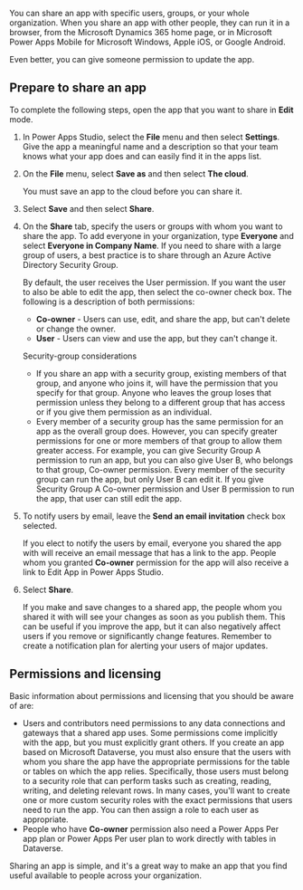 You can share an app with specific users, groups, or your 
whole organization. When you share an app with other people, they can run it in a browser, from the Microsoft Dynamics 365 home 
page, or in Microsoft Power Apps Mobile for Microsoft Windows, Apple iOS, or Google Android.

Even better, you can give someone permission to update the app.

## Prepare to share an app

To complete the following steps, open the app that you want to share in **Edit** mode.

1. In Power Apps Studio, select the **File** menu and then select **Settings**. Give the app a meaningful name and a description so that your team knows what your app does and can easily find it in the apps list.

2. On the **File** menu, select **Save as** and then select **The cloud**.

    You must save an app to the cloud before you can share it.

3. Select **Save** and then select **Share**.

4. On the **Share** tab, specify the users or groups with whom you want to share the app. To add everyone in your organization, type **Everyone** and select **Everyone in Company Name**. If you need to share with a large group of users, a best practice is to share through an Azure Active Directory Security Group.

    By default, the user receives the User permission. If you want the user to also be able to edit the app, then 
    select the co-owner check box. The following is a description of both permissions:
    
    - **Co-owner** - Users can use, edit, and share the app, but can't delete or change the owner.
    - **User** - Users can view and use the app, but they can't change it.

    Security-group considerations
    - If you share an app with a security group, existing members of that group, and anyone who joins it, will have the permission that you specify for that group. Anyone who leaves the group loses that permission unless they belong to a different group that has access or if you give them permission as an individual.
    - Every member of a security group has the same permission for an app as the overall group does. However, you can specify greater permissions for one or more members of that group to allow them greater access. For example, you can give Security Group A permission to run an app, but you can also give User B, who belongs to that group, Co-owner permission. Every member of the security group can run the app, but only User B can edit it. If you give Security Group A Co-owner permission and User B permission to run the app, that user can still edit the app.

5. To notify users by email, leave the **Send an email invitation** check box selected.

    If you elect to notify the users by email, everyone you shared the app with will receive an email message that has a link to the app. People whom you granted **Co-owner** permission for the app will also receive a link to Edit App in Power Apps Studio.

6. Select **Share**.

    If you make and save changes to a shared app, the people whom you shared it with will see your changes as soon as you publish them. This can be useful if you improve the app, but it can also negatively affect users if you remove or significantly change features. Remember to create a notification plan for alerting your users of major updates. 

## Permissions and licensing

Basic information about permissions and licensing that you should be aware of are:

- Users and contributors need permissions to any data connections and gateways that a shared app uses. Some permissions come implicitly with the app, but you must explicitly grant others. If you create an app based on Microsoft Dataverse, you must also ensure that the users with whom you share the app have the appropriate permissions for the table or tables on which the app relies. Specifically, those users must belong to a security role that can perform tasks such as creating, reading, writing, and deleting relevant rows. In many cases, you'll want to create one or more custom security roles with the exact permissions that users need to run the app. You can then assign a role to each user as appropriate.
- People who have **Co-owner** permission also need a Power Apps Per app plan or Power Apps Per user plan to work directly with tables in Dataverse.

Sharing an app is simple, and it's a great way to make an app that you find useful available to people across your organization.
